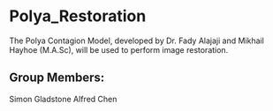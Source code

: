 # Polya_Restoration
The Polya Contagion Model, developed by Dr. Fady Alajaji and Mikhail Hayhoe (M.A.Sc), will be used to perform image restoration.

## Group Members:
Simon Gladstone
Alfred Chen